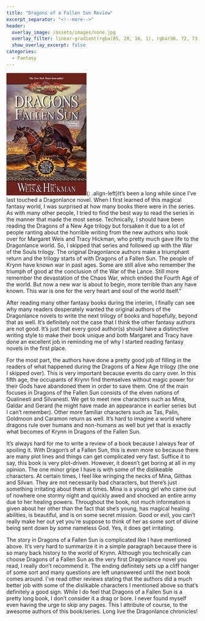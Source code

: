 ```yaml
---
title: "Dragons of a Fallen Sun Review"
excerpt_separator: "<!--more-->"
header:
  overlay_image: /assets/images/none.jpg
  overlay_filter: linear-gradient(rgba(85, 28, 16, 1), rgba(96, 72, 73, 84))
  show_overlay_excerpt: false
categories:
  - Fantasy
---
```

![dragon-fallen-sun-cover](/assets/images/dragons-fallen-sun.jpg){: .align-left}It’s been a long while since I’ve last touched a Dragonlance novel. When I first learned of this magical fantasy world, I was surprised at how many books there were in the series. As with many other people, I tried to find the best way to read the series in the manner that made the most sense. Technically, I should have been reading the Dragons of a New Age trilogy but forsaken it due to a lot of people ranting about the horrible writing from the new authors who took over for Margaret Weis and Tracy Hickman, who pretty much gave life to the Dragonlance world. So, I skipped that series and followed up with the War of the Souls trilogy. The original Dragonlance authors make a triumphant return and the trilogy starts of with Dragons of a Fallen Sun.
The people of Krynn have known war in past ages. Some are still alive who remember the triumph of good at the conclusion of the War of the Lance. Still more remember the devastation of the Chaos War, which ended the Fourth Age of the world. But now a new war is about to begin, more terrible than any have known. This war is one for the very heart and soul of the world itself.”

After reading many other fantasy books during the interim, I finally can see why many readers desperately wanted the original authors of the Dragonlance novels to write the next trilogy of books and hopefully, beyond that as well. It’s definitely not the case that I think the other fantasy authors are not good. It’s just that every good author(s) should have a distinctive writing style to make their book unique and both Margaret and Tracy have done an excellent job in reminding me of why I started reading fantasy novels in the first place.

For the most part, the authors have done a pretty good job of filling in the readers of what happened during the Dragons of a New Age trilogy (the one I skipped over). This is very important because events do carry over. In this fifth age, the occupants of Krynn find themselves without magic power for their Gods have abandoned them in order to save them. One of the main focuses in Dragons of the Fallen Sun consists of the elven nations of Qualinesti and Silvanesti. We get to meet new characters such as Mina, Galdar and Gerard (he might have made an appearance in earlier series but I can’t remember). Other more familiar characters such as Tas, Palin, Goldmoon and Caramon return as well. It’s hard to imagine a world where dragons rule over humans and non-humans as well but yet that is exactly what becomes of Krynn in Dragons of the Fallen Sun.

It’s always hard for me to write a review of a book because I always fear of spoiling it. With Dragon’s of a Fallen Sun, this is even more so because there are many plot lines and things can get complicated very fast. Suffice it to say, this book is very plot-driven. However, it doesn’t get boring at all in my opinion. The one minor gripe I have is with some of the dislikeable characters. At certain times, I feel like wringing the necks of Mina, Gilthas and Silvan. They are not necessarily bad characters, but there’s just something irritating about them at times. Mina is a young girl who came out of nowhere one stormy night and quickly awed and shocked an entire army due to her healing powers. Throughout the book, not much information is given about her other than the fact that she’s young, has magical healing abilities, is beautiful, and is on some secret mission. Good or evil, you can’t really make her out yet you’re suppose to think of her as some sort of divine being sent down by some nameless God. Yes, it does get irritating.

The story in Dragons of a Fallen Sun is complicated like I have mentioned above. It’s very hard to summarize it in a simple paragraph because there is so many back history to the world of Krynn. Although you technically can choose Dragons of a Fallen Sun as the very first Dragonlance novel you read, I really don’t recommend it. The ending definitely sets up a cliff hanger of some sort and many questions are left unanswered until the next book comes around. I’ve read other reviews stating that the authors did a much better job with some of the dislikable characters I mentioned above so that’s definitely a good sign. While I do feel that Dragons of a Fallen Sun is a pretty long book, I don’t consider it a drag or bore. I never found myself even having the urge to skip any pages. This I attribute of course, to the awesome authors of this book/series. Long live the Dragonlance chronicles!
